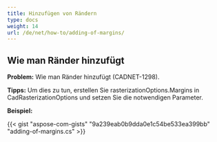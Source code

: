 ```yaml
---
title: Hinzufügen von Rändern
type: docs
weight: 14
url: /de/net/how-to/adding-of-margins/
---
```


## **Wie man Ränder hinzufügt**

**Problem:** Wie man Ränder hinzufügt (CADNET-1298).

**Tipps:** Um dies zu tun, erstellen Sie rasterizationOptions.Margins in CadRasterizationOptions und setzen Sie die notwendigen Parameter.

**Beispiel:**

{{< gist "aspose-com-gists" "9a239eab0b9dda0e1c54be533ea399bb" "adding-of-margins.cs" >}}

